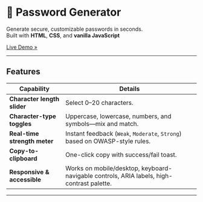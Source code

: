 # 🔐 Password Generator

Generate secure, customizable passwords in seconds.  
Built with **HTML**, **CSS**, and **vanilla JavaScript**

[Live Demo »](https://juicetray.github.io/pw-gen/)

---

## Features

| Capability | Details |
|------------|---------|
| **Character length slider** | Select 0–20 characters. |
| **Character-type toggles** | Uppercase, lowercase, numbers, and symbols—mix and match. |
| **Real-time strength meter** | Instant feedback (`Weak`, `Moderate`, `Strong`) based on OWASP-style rules. |
| **Copy-to-clipboard** | One-click copy with success/fail toast. |
| **Responsive & accessible** | Works on mobile/desktop, keyboard-navigable controls, ARIA labels, high-contrast palette. |

---

